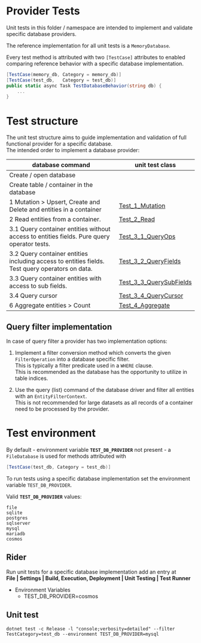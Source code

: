 
# Provider Tests

Unit tests in this folder / namespace are intended to implement and validate specific database providers.

The reference implementation for all unit tests is a `MemoryDatabase`.

Every test method is attributed with two `[TestCase]` attributes to enabled comparing
reference behavior with a specific database implementation.

```csharp
[TestCase(memory_db, Category = memory_db)]
[TestCase(test_db,   Category = test_db)]
public static async Task TestDatabaseBehavior(string db) {
    ...
}
```

# Test structure

The unit test structure aims to guide implementation and validation of full functional provider for a specific database.  
The intended order to implement a database provider:

| database command                                                                               | unit test class                                              |
|------------------------------------------------------------------------------------------------|------------------------------------------------------------- |
|     Create / open database                                                                     |                                                              |
|     Create table / container in the database                                                   |                                                              |
| 1   Mutation > Upsert, Create and Delete and entities in a container                           | [Test_1_Mutation](Test/Test_1_Mutation.cs)                   |
| 2   Read entities from a container.                                                            | [Test_2_Read](Test/Test_2_Read.cs)                           |
| 3.1 Query container entities without access to entities fields. Pure query operator tests.     | [Test_3_1_QueryOps](Test/Test_3_1_QueryOps.cs)               |
| 3.2 Query container entities including access to entities fields. Test query operators on data.| [Test_3_2_QueryFields](Test/Test_3_2_QueryFields.cs)         |
| 3.3 Query container entities with access to sub fields.                                        | [Test_3_3_QuerySubFields](Test/Test_3_3_QuerySubFields.cs)   |
| 3.4 Query cursor                                                                               | [Test_3_4_QueryCursor](Test/Test_3_4_QueryCursor.cs)         |
| 6   Aggregate entities > Count                                                                 | [Test_4_Aggregate](Test/Test_4_Aggregate.cs)                 |


## Query filter implementation

In case of query filter a provider has two implementation options:

1. Implement a filter conversion method which converts the given `FilterOperation` into a database specific filter.  
   This is typically a filter predicate used in a `WHERE` clause.  
   This is recommended as the database has the opportunity to utilize in table indices.

2. Use the query (list) command of the database driver and filter all entities with an `EntityFilterContext`.  
   This is not recommended for large datasets as all records of a container need to be processed by the provider.


# Test environment

By default - environment variable **`TEST_DB_PROVIDER`** not present - a `FileDatabase` is used for methods attributed with
```csharp
[TestCase(test_db, Category = test_db)]
```

To run tests using a specific database implementation set the environment variable `TEST_DB_PROVIDER`.

Valid  **`TEST_DB_PROVIDER`** values:
```
file
sqlite
postgres
sqlserver
mysql
mariadb
cosmos
```


## Rider
Run unit tests for a specific database implementation add an entry at  
**File | Settings | Build, Execution, Deployment | Unit Testing | Test Runner**  
- Environment Variables
    - TEST_DB_PROVIDER=cosmos

## Unit test
```
dotnet test -c Release -l "console;verbosity=detailed" --filter TestCategory=test_db --environment TEST_DB_PROVIDER=mysql
```